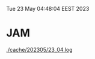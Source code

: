 Tue 23 May 04:48:04 EEST 2023
# JAM
<a href='./cache/202305/23_04.log'>./cache/202305/23_04.log</a>
